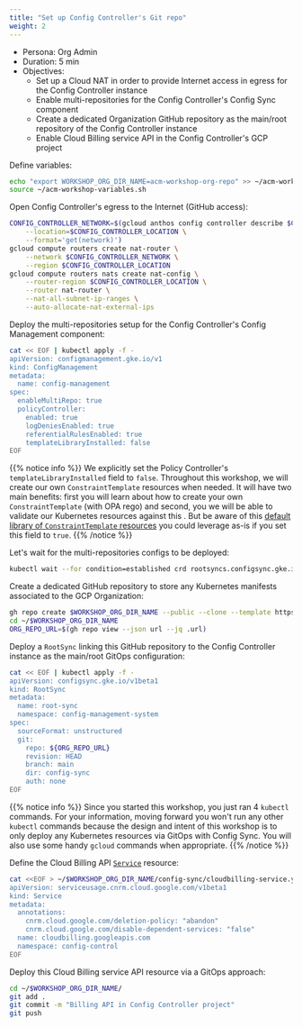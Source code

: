 ```yaml
---
title: "Set up Config Controller's Git repo"
weight: 2
---
```

- Persona: Org Admin
- Duration: 5 min
- Objectives:
  - Set up a Cloud NAT in order to provide Internet access in egress for the Config Controller instance
  - Enable multi-repositories for the Config Controller's Config Sync component
  - Create a dedicated Organization GitHub repository as the main/root repository of the Config Controller instance
  - Enable Cloud Billing service API in the Config Controller's GCP project

Define variables:
```Bash
echo "export WORKSHOP_ORG_DIR_NAME=acm-workshop-org-repo" >> ~/acm-workshop-variables.sh
source ~/acm-workshop-variables.sh
```

Open Config Controller's egress to the Internet (GitHub access):
```Bash
CONFIG_CONTROLLER_NETWORK=$(gcloud anthos config controller describe $CONFIG_CONTROLLER_NAME \
    --location=$CONFIG_CONTROLLER_LOCATION \
    --format='get(network)')
gcloud compute routers create nat-router \
    --network $CONFIG_CONTROLLER_NETWORK \
    --region $CONFIG_CONTROLLER_LOCATION
gcloud compute routers nats create nat-config \
    --router-region $CONFIG_CONTROLLER_LOCATION \
    --router nat-router \
    --nat-all-subnet-ip-ranges \
    --auto-allocate-nat-external-ips
```

Deploy the multi-repositories setup for the Config Controller's Config Management component:
```Bash
cat << EOF | kubectl apply -f -
apiVersion: configmanagement.gke.io/v1
kind: ConfigManagement
metadata:
  name: config-management
spec:
  enableMultiRepo: true
  policyController:
    enabled: true
    logDeniesEnabled: true
    referentialRulesEnabled: true
    templateLibraryInstalled: false
EOF
```
{{% notice info %}}
We explicitly set the Policy Controller's `templateLibraryInstalled` field to `false`. Throughout this workshop, we will create our own `ConstraintTemplate` resources when needed. It will have two main benefits: first you will learn about how to create your own `ConstraintTemplate` (with OPA rego) and second, you we will be able to validate our Kubernetes resources against this . But be aware of this [default library of `ConstraintTemplate` resources](https://cloud.google.com/anthos-config-management/docs/reference/constraint-template-library) you could leverage as-is if you set this field to `true`.
{{% /notice %}}

Let's wait for the multi-repositories configs to be deployed:
```Bash
kubectl wait --for condition=established crd rootsyncs.configsync.gke.io
```

Create a dedicated GitHub repository to store any Kubernetes manifests associated to the GCP Organization:
```Bash
gh repo create $WORKSHOP_ORG_DIR_NAME --public --clone --template https://github.com/mathieu-benoit/config-sync-template-repo
cd ~/$WORKSHOP_ORG_DIR_NAME
ORG_REPO_URL=$(gh repo view --json url --jq .url)
```

Deploy a `RootSync` linking this GitHub repository to the Config Controller instance as the main/root GitOps configuration:
```Bash
cat << EOF | kubectl apply -f -
apiVersion: configsync.gke.io/v1beta1
kind: RootSync
metadata:
  name: root-sync
  namespace: config-management-system
spec:
  sourceFormat: unstructured
  git:
    repo: ${ORG_REPO_URL}
    revision: HEAD
    branch: main
    dir: config-sync
    auth: none
EOF
```
{{% notice info %}}
Since you started this workshop, you just ran 4 `kubectl` commands. For your information, moving forward you won't run any other `kubectl` commands because the design and intent of this workshop is to only deploy any Kubernetes resources via GitOps with Config Sync. You will also use some handy `gcloud` commands when appropriate.
{{% /notice %}}

Define the Cloud Billing API [`Service`](https://cloud.google.com/config-connector/docs/reference/resource-docs/serviceusage/service) resource:
```Bash
cat <<EOF > ~/$WORKSHOP_ORG_DIR_NAME/config-sync/cloudbilling-service.yaml
apiVersion: serviceusage.cnrm.cloud.google.com/v1beta1
kind: Service
metadata:
  annotations:
    cnrm.cloud.google.com/deletion-policy: "abandon"
    cnrm.cloud.google.com/disable-dependent-services: "false"
  name: cloudbilling.googleapis.com
  namespace: config-control
EOF
```

Deploy this Cloud Billing service API resource via a GitOps approach:
```Bash
cd ~/$WORKSHOP_ORG_DIR_NAME/
git add .
git commit -m "Billing API in Config Controller project"
git push
```